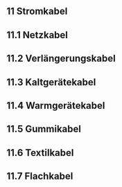 ## 11 Stromkabel
## 11.1 Netzkabel
## 11.2 Verlängerungskabel
## 11.3 Kaltgerätekabel
## 11.4 Warmgerätekabel
## 11.5 Gummikabel
## 11.6 Textilkabel
## 11.7 Flachkabel